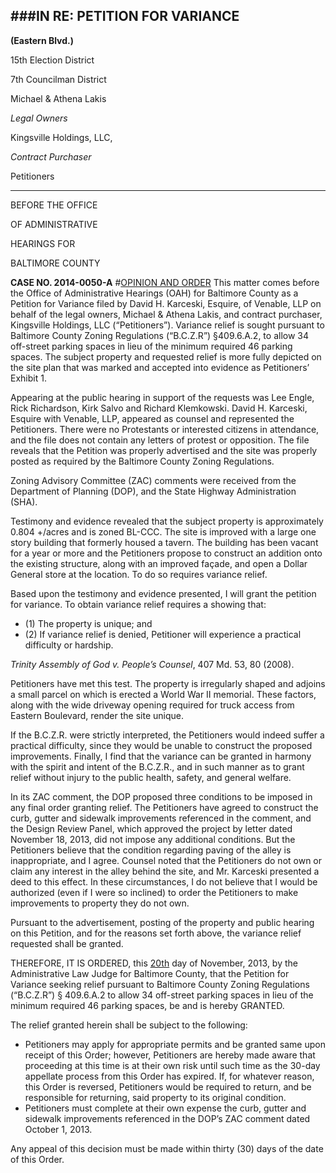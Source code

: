 ###IN RE: PETITION FOR VARIANCE
---
**(Eastern Blvd.)**

15th Election District

7th Councilman District

Michael & Athena Lakis

*Legal Owners*

Kingsville Holdings, LLC,

*Contract Purchaser*

Petitioners

---
BEFORE THE OFFICE

OF ADMINISTRATIVE

HEARINGS FOR

BALTIMORE COUNTY

**CASE NO. 2014-0050-A**
#<u>OPINION AND ORDER</u>
This matter comes before the Office of Administrative Hearings (OAH) for Baltimore County as a Petition for Variance filed by David H. Karceski, Esquire, of Venable, LLP on behalf of the legal owners, Michael & Athena Lakis, and contract purchaser, Kingsville Holdings, LLC (“Petitioners”). Variance relief is sought pursuant to Baltimore County Zoning Regulations (“B.C.Z.R”) §409.6.A.2, to allow 34 off-street parking spaces in lieu of the minimum required 46 parking spaces. The subject property and requested relief is more fully depicted on the site plan that was marked and accepted into evidence as Petitioners’ Exhibit 1.
Appearing at the public hearing in support of the requests was Lee Engle, Rick Richardson, Kirk Salvo and Richard Klemkowski. David H. Karceski, Esquire with Venable, LLP, appeared as counsel and represented the Petitioners. There were no Protestants or interested citizens in attendance, and the file does not contain any letters of protest or opposition. The file reveals that the Petition was properly advertised and the site was properly posted as required by the Baltimore County Zoning Regulations.
Zoning Advisory Committee (ZAC) comments were received from the Department of Planning (DOP), and the State Highway Administration (SHA).
Testimony and evidence revealed that the subject property is approximately 0.804 +/acres and is zoned BL-CCC. The site is improved with a large one story building that formerly housed a tavern. The building has been vacant for a year or more and the Petitioners propose to construct an addition onto the existing structure, along with an improved façade, and open a Dollar General store at the location. To do so requires variance relief.
Based upon the testimony and evidence presented, I will grant the petition for variance. To obtain variance relief requires a showing that:
  * (1) The property is unique; and
  * (2) If variance relief is denied, Petitioner will experience a practical difficulty or hardship.
*Trinity Assembly of God v. People’s Counsel*, 407 Md. 53, 80 (2008).
Petitioners have met this test. The property is irregularly shaped and adjoins a small parcel on which is erected a World War II memorial. These factors, along with the wide driveway opening required for truck access from Eastern Boulevard, render the site unique.
If the B.C.Z.R. were strictly interpreted, the Petitioners would indeed suffer a practical difficulty, since they would be unable to construct the proposed improvements. Finally, I find that the variance can be granted in harmony with the spirit and intent of the B.C.Z.R., and in such manner as to grant relief without injury to the public health, safety, and general welfare.
In its ZAC comment, the DOP proposed three conditions to be imposed in any final order granting relief. The Petitioners have agreed to construct the curb, gutter and sidewalk improvements referenced in the comment, and the Design Review Panel, which approved the project by letter dated November 18, 2013, did not impose any additional conditions. But the Petitioners believe that the condition regarding paving of the alley is inappropriate, and I agree. Counsel noted that the Petitioners do not own or claim any interest in the alley behind the site, and Mr. Karceski presented a deed to this effect. In these circumstances, I do not believe that I would be authorized (even if I were so inclined) to order the Petitioners to make improvements to property they do not own.
Pursuant to the advertisement, posting of the property and public hearing on this Petition, and for the reasons set forth above, the variance relief requested shall be granted.
THEREFORE, IT IS ORDERED, this <u>20th</u> day of November, 2013, by the Administrative Law Judge for Baltimore County, that the Petition for Variance seeking relief pursuant to Baltimore County Zoning Regulations (“B.C.Z.R”) § 409.6.A.2 to allow 34 off-street parking spaces in lieu of the minimum required 46 parking spaces, be and is hereby GRANTED.
The relief granted herein shall be subject to the following:
  * Petitioners may apply for appropriate permits and be granted same upon receipt of this Order; however, Petitioners are hereby made aware that proceeding at this time is at their own risk until such time as the 30-day appellate process from this Order has expired. If, for whatever reason, this Order is reversed, Petitioners would be required to return, and be responsible for returning, said property to its original condition.
  * Petitioners must complete at their own expense the curb, gutter and sidewalk improvements referenced in the DOP’s ZAC comment dated October 1, 2013.
Any appeal of this decision must be made within thirty (30) days of the date of this Order.